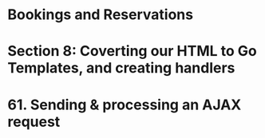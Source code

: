 # Bookings and Reservations

# Section 8: Coverting our HTML to Go Templates, and creating handlers

# 61. Sending & processing an AJAX request
